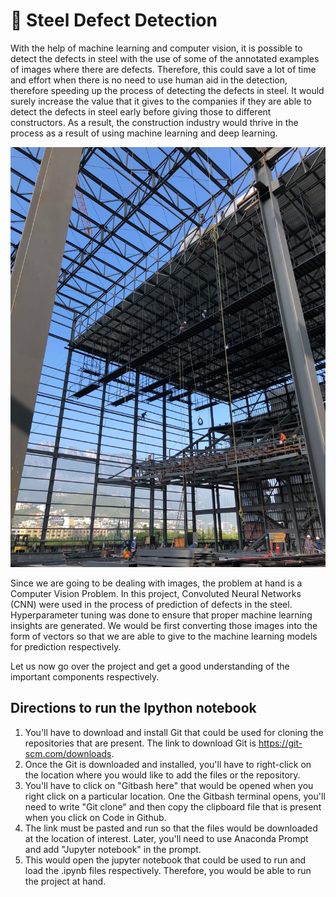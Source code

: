 # 🥄 Steel Defect Detection

With the help of machine learning and computer vision, it is possible to detect the defects in steel with the use of some of the annotated examples of images where there are defects. Therefore, this could save a lot of time and effort when there is no need to use human aid in the detection, therefore speeding up the process of detecting the defects in steel. It would surely increase the value that it gives to the companies if they are able to detect the defects in steel early before giving those to different constructors. As a result, the construction industry would thrive in the process as a result of using machine learning and deep learning.

![](https://github.com/suhasmaddali/Images/blob/main/jackie-martinez-T96azs3nDK0-unsplash.jpg)

Since we are going to be dealing with images, the problem at hand is a Computer Vision Problem. In this project, Convoluted Neural Networks (CNN) were used in the process of prediction of defects in the steel. Hyperparameter tuning was done to ensure that proper machine learning insights are generated. We would be first converting those images into the form of vectors so that we are able to give to the machine learning models for prediction respectively. 

Let us now go over the project and get a good understanding of the important components respectively. 

## Directions to run the Ipython notebook

1. You'll have to download and install Git that could be used for cloning the repositories that are present. The link to download Git is https://git-scm.com/downloads.
2. Once the Git is downloaded and installed, you'll have to right-click on the location where you would like to add the files or the repository.
3. You'll have to click on "Gitbash here" that would be opened when you right click on a particular location.
One the Gitbash terminal opens, you'll need to write "Git clone" and then copy the clipboard file that is present when you click on Code in Github. 
4. The link must be pasted and run so that the files would be downloaded at the location of interest. Later, you'll need to use Anaconda Prompt and add "Jupyter notebook" in the prompt.
5. This would open the jupyter notebook that could be used to run and load the .ipynb files respectively. Therefore, you would be able to run the project at hand.

